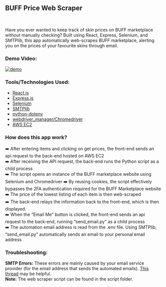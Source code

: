 <h2>BUFF Price Web Scraper</h2></br>

Have you ever wanted to keep track of skin prices on BUFF marketplace without manually checking? Built using React, Express, Selenium, and SMTPlib, this app automatically web-scrapes BUFF marketplace, alerting you on the prices of your favourite skins through email. <br>

### Demo Video:

[![demo](https://github.com/ThomasQi3141/BUFF-Price-Web-Scraper/assets/131242218/e9175077-5cc6-429c-90ec-702a50cf330c)](https://www.youtube.com/watch?v=FJNyKdG10nA)

### Tools/Technologies Used: <br/>
<ul>
  <li><a href="https://react.dev/">React.js</a></li>
  <li><a href="https://expressjs.com/">Express.js</a></li>
  <li><a href="https://www.selenium.dev/">Selenium</a></li>
  <li><a href="https://docs.python.org/3/library/smtplib.html">SMTPlib</a></li>
  <li><a href="https://pypi.org/project/python-dotenv/">python-dotenv</a></li>
  <li><a href="https://pypi.org/project/webdriver-manager/">webdriver_manager/Chromedriver</a></li>
  <li><a href="https://aws.amazon.com/ec2/" target="_blank">AWS EC2</a></li>
</ul>

### How does this app work?<br />

➡️ After entering items and clicking on get prices, the front-end sends an api request to the back-end hosted on AWS EC2<br />
➡️ After receiving the API request, the back-end runs the Python script as a child process<br />
➡️ The script opens an instance of the BUFF marketplace website using Selenium and Chromedriver ➡️ By reusing cookies, the script effectively bypasses the 2FA authentication required for the BUFF Marketplace website<br />
➡️ The price of the lowest listing of each item is then web-scraped<br />
➡️ The back-end relays the information back to the front-end, which is then displayed.<br />
➡️ When the “Email Me” button is clicked, the front-end sends an api request to the back-end, running “send_email.py” as a child process<br />
➡️ The automation email address is read from the .env file. Using SMTPlib, “send_email.py” automatically sends an email to your personal email address<br />




### Troubleshooting: <br>
**SMTP Errors:** These errors are mainly caused by your email service provider (for the email address that sends the automated emails). <a href="https://stackoverflow.com/questions/38602682/smtplib-smtpauthenticationerror-535-5-7-3-authentication-unsuccessful">This thread</a> may be helpful. <br />
**Note:** The web scraper script can be found in the script folder.
